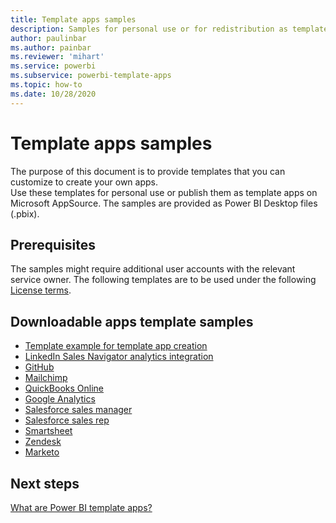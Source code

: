 ```yaml
---
title: Template apps samples
description: Samples for personal use or for redistribution as template apps on AppSource  
author: paulinbar
ms.author: painbar
ms.reviewer: 'mihart'
ms.service: powerbi
ms.subservice: powerbi-template-apps
ms.topic: how-to
ms.date: 10/28/2020
---
```


# Template apps samples

The purpose of this document is to provide templates that you can customize to create your own apps.  
Use these templates for personal use or publish them as template apps on Microsoft AppSource. The samples are provided as Power BI Desktop files (.pbix).

## Prerequisites

The samples might require additional user accounts with the relevant service owner.  The following templates are to be used under the following [License terms](https://templateapps.blob.core.windows.net/sampletemplateapps/Sample-Templates-for-app-on-appsource.pdf).

## Downloadable apps template samples

* [Template example for template app creation](https://templateapps.blob.core.windows.net/sampletemplateapps/TemplateforTemplateApps.zip)
* [LinkedIn Sales Navigator analytics integration](https://templateapps.blob.core.windows.net/sampletemplateapps/SalesNavigatorTemplate.pbix)
* [GitHub](https://templateapps.blob.core.windows.net/sampletemplateapps/GitHub.pbix)
* [Mailchimp](https://templateapps.blob.core.windows.net/sampletemplateapps/MailChimp.pbix)
* [QuickBooks Online](https://templateapps.blob.core.windows.net/sampletemplateapps/QuickBooksOnline.pbix)
* [Google Analytics](https://templateapps.blob.core.windows.net/sampletemplateapps/GoogleAnalytics.pbix)
* [Salesforce sales manager](https://templateapps.blob.core.windows.net/sampletemplateapps/SalesforceSalesManager.pbix)
* [Salesforce sales rep](https://templateapps.blob.core.windows.net/sampletemplateapps/SalesforceSalesRep.pbix)
* [Smartsheet](https://templateapps.blob.core.windows.net/sampletemplateapps/Smartsheet.pbix)
* [Zendesk](https://templateapps.blob.core.windows.net/sampletemplateapps/Zendesk.pbix)
* [Marketo](https://templateapps.blob.core.windows.net/sampletemplateapps/Marketo.pbix)

## Next steps

[What are Power BI template apps?](service-template-apps-overview.md)
